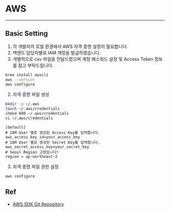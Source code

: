 # AWS

---
## Basic Setting
1. 각 개발자의 로컬 환경에서 AWS 자격 증명 설정이 필요합니다.
2. 백엔드 담당자별로 IAM 계정을 발급하였습니다.
3. 개별적으로 csv 파일을 전달드렸으며 계정 패스워드 설정 및 Access Token 정보를 참고 부탁드립니다.
```bash
brew install awscli
aws --version
aws configure
```
2. 자격 증명 파일 생성
```bash
mkdir -p ~/.aws
touch ~/.aws/credentials
chmod 600 ~/.aws/credentials
vi ~/.aws/credentials
```
```
[default]
# IAM User 별로 생성된 Access Key를 입력합니다.
aws_access_key_id=your_access_key
# IAM User 별로 생성된 Secret Key를 입력합니다.
aws_secret_access_key=your_secret_key
# Seoul Region 고정입니다!   
region = ap-northeast-2
```
3. 자격 증명 파일 권한 설정
```bash
aws configure
```
## Ref
* [AWS SDK Git Repository](https://github.com/awsdocs/aws-doc-sdk-examples/tree/main/kotlin/services/s3#code-examples)
